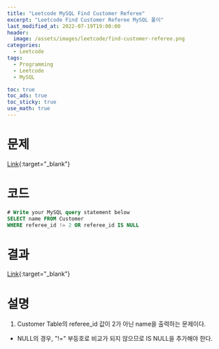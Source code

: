 ```yaml
---
title: "Leetcode MySQL Find Customer Referee"
excerpt: "Leetcode Find Customer Referee MySQL 풀이"
last_modified_at: 2022-07-19T19:00:00
header:
  image: /assets/images/leetcode/find-customer-referee.png
categories:
  - Leetcode
tags:
  - Programming
  - Leetcode
  - MySQL

toc: true
toc_ads: true
toc_sticky: true
use_math: true
---
```

# 문제
[Link](https://leetcode.com/problems/find-customer-referee/){:target="_blank"}

# 코드
```sql
# Write your MySQL query statement below
SELECT name FROM Customer
WHERE referee_id != 2 OR referee_id IS NULL
```

# 결과
[Link](https://leetcode.com/submissions/detail/751013705/){:target="_blank"}

# 설명
1. Customer Table의 referee_id 값이 2가 아닌 name을 출력하는 문제이다.
- NULL의 경우, "!=" 부등호로 비교가 되지 않으므로 IS NULL을 추가해야 한다.